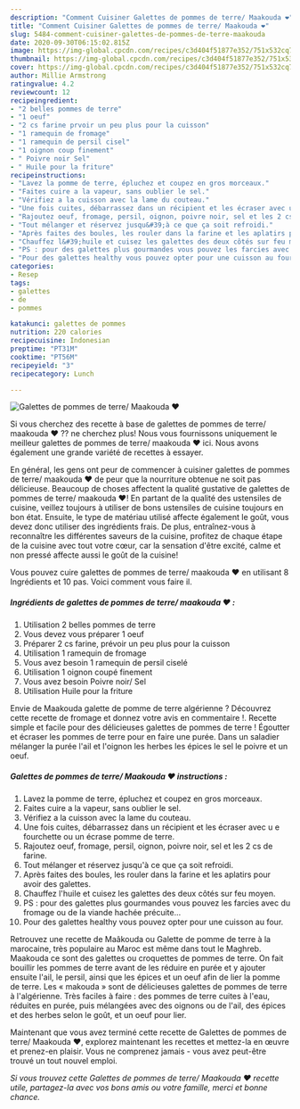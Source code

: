 ```yaml
---
description: "Comment Cuisiner Galettes de pommes de terre/ Maakouda ❤"
title: "Comment Cuisiner Galettes de pommes de terre/ Maakouda ❤"
slug: 5484-comment-cuisiner-galettes-de-pommes-de-terre-maakouda
date: 2020-09-30T06:15:02.815Z
image: https://img-global.cpcdn.com/recipes/c3d404f51877e352/751x532cq70/galettes-de-pommes-de-terre-maakouda-❤-photo-principale-de-la-recette.jpg
thumbnail: https://img-global.cpcdn.com/recipes/c3d404f51877e352/751x532cq70/galettes-de-pommes-de-terre-maakouda-❤-photo-principale-de-la-recette.jpg
cover: https://img-global.cpcdn.com/recipes/c3d404f51877e352/751x532cq70/galettes-de-pommes-de-terre-maakouda-❤-photo-principale-de-la-recette.jpg
author: Millie Armstrong
ratingvalue: 4.2
reviewcount: 12
recipeingredient:
- "2 belles pommes de terre"
- "1 oeuf"
- "2 cs farine prvoir un peu plus pour la cuisson"
- "1 ramequin de fromage"
- "1 ramequin de persil cisel"
- "1 oignon coup finement"
- " Poivre noir Sel"
- " Huile pour la friture"
recipeinstructions:
- "Lavez la pomme de terre, épluchez et coupez en gros morceaux."
- "Faites cuire a la vapeur, sans oublier le sel."
- "Vérifiez a la cuisson avec la lame du couteau."
- "Une fois cuites, débarrassez dans un récipient et les écraser avec u e fourchette ou un écrase pomme de terre."
- "Rajoutez oeuf, fromage, persil, oignon, poivre noir, sel et les 2 cs de farine."
- "Tout mélanger et réservez jusqu&#39;à ce que ça soit refroidi."
- "Après faites des boules, les rouler dans la farine et les aplatirs pour avoir des galettes."
- "Chauffez l&#39;huile et cuisez les galettes des deux côtés sur feu moyen."
- "PS : pour des galettes plus gourmandes vous pouvez les farcies avec du fromage ou de la viande hachée précuite..."
- "Pour des galettes healthy vous pouvez opter pour une cuisson au four."
categories:
- Resep
tags:
- galettes
- de
- pommes

katakunci: galettes de pommes 
nutrition: 220 calories
recipecuisine: Indonesian
preptime: "PT31M"
cooktime: "PT56M"
recipeyield: "3"
recipecategory: Lunch

---
```



![Galettes de pommes de terre/ Maakouda ❤](https://img-global.cpcdn.com/recipes/c3d404f51877e352/751x532cq70/galettes-de-pommes-de-terre-maakouda-❤-photo-principale-de-la-recette.jpg)

Si vous cherchez des recette à base de galettes de pommes de terre/ maakouda ❤ ?? ne cherchez plus! Nous vous fournissons uniquement le meilleur galettes de pommes de terre/ maakouda ❤ ici. Nous avons également une grande variété de recettes à essayer.

En général, les gens ont peur de commencer à cuisiner galettes de pommes de terre/ maakouda ❤ de peur que la nourriture obtenue ne soit pas délicieuse. Beaucoup de choses affectent la qualité gustative de galettes de pommes de terre/ maakouda ❤! En partant de la qualité des ustensiles de cuisine, veillez toujours à utiliser de bons ustensiles de cuisine toujours en bon état. Ensuite, le type de matériau utilisé affecte également le goût, vous devez donc utiliser des ingrédients frais. De plus, entraînez-vous à reconnaître les différentes saveurs de la cuisine, profitez de chaque étape de la cuisine avec tout votre cœur, car la sensation d'être excité, calme et non pressé affecte aussi le goût de la cuisine!

<!--inarticleads1-->

Vous pouvez cuire galettes de pommes de terre/ maakouda ❤ en utilisant 8 Ingrédients et 10 pas. Voici comment vous faire il.

##### Ingrédients de galettes de pommes de terre/ maakouda ❤ :

1. Utilisation 2 belles pommes de terre
1. Vous devez vous préparer 1 oeuf
1. Préparer 2 cs farine, prévoir un peu plus pour la cuisson
1. Utilisation 1 ramequin de fromage
1. Vous avez besoin 1 ramequin de persil ciselé
1. Utilisation 1 oignon coupé finement
1. Vous avez besoin  Poivre noir/ Sel
1. Utilisation  Huile pour la friture


Envie de Maakouda galette de pomme de terre algérienne ? Découvrez cette recette de fromage et donnez votre avis en commentaire !. Recette simple et facile pour des délicieuses galettes de pommes de terre ! Égoutter et écraser les pommes de terre pour en faire une purée. Dans un saladier mélanger la purée l&#39;ail et l&#39;oignon les herbes les épices le sel le poivre et un oeuf. 

<!--inarticleads2-->

##### Galettes de pommes de terre/ Maakouda ❤ instructions :

1. Lavez la pomme de terre, épluchez et coupez en gros morceaux.
1. Faites cuire a la vapeur, sans oublier le sel.
1. Vérifiez a la cuisson avec la lame du couteau.
1. Une fois cuites, débarrassez dans un récipient et les écraser avec u e fourchette ou un écrase pomme de terre.
1. Rajoutez oeuf, fromage, persil, oignon, poivre noir, sel et les 2 cs de farine.
1. Tout mélanger et réservez jusqu&#39;à ce que ça soit refroidi.
1. Après faites des boules, les rouler dans la farine et les aplatirs pour avoir des galettes.
1. Chauffez l&#39;huile et cuisez les galettes des deux côtés sur feu moyen.
1. PS : pour des galettes plus gourmandes vous pouvez les farcies avec du fromage ou de la viande hachée précuite...
1. Pour des galettes healthy vous pouvez opter pour une cuisson au four.


Retrouvez une recette de Maâkouda ou Galette de pomme de terre à la marocaine, très populaire au Maroc est même dans tout le Maghreb. Maakouda ce sont des galettes ou croquettes de pommes de terre. On fait bouillir les pommes de terre avant de les réduire en purée et y ajouter ensuite l&#39;ail, le persil, ainsi que les épices et un oeuf afin de lier la pomme de terre. Les « makouda » sont de délicieuses galettes de pommes de terre à l&#39;algérienne. Très faciles à faire : des pommes de terre cuites à l&#39;eau, réduites en purée, puis mélangées avec des oignons ou de l&#39;ail, des épices et des herbes selon le goût, et un oeuf pour lier. 

<!--inarticleads1-->

<p>
Maintenant que vous avez terminé cette recette de Galettes de pommes de terre/ Maakouda ❤, explorez maintenant les recettes et mettez-la en œuvre et prenez-en plaisir. Vous ne comprenez jamais - vous avez peut-être trouvé un tout nouvel emploi.
</p>

<p>
<i>Si vous trouvez cette Galettes de pommes de terre/ Maakouda ❤ recette utile, partagez-la avec vos bons amis ou votre famille, merci et bonne chance.</i>
</p>
